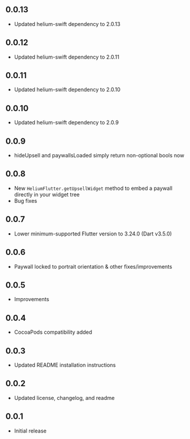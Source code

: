 ## 0.0.13
- Updated helium-swift dependency to 2.0.13

## 0.0.12
- Updated helium-swift dependency to 2.0.11

## 0.0.11
- Updated helium-swift dependency to 2.0.10

## 0.0.10
- Updated helium-swift dependency to 2.0.9

## 0.0.9

- hideUpsell and paywallsLoaded simply return non-optional bools now

## 0.0.8

- New `HeliumFlutter.getUpsellWidget` method to embed a paywall directly in your widget tree
- Bug fixes

## 0.0.7

- Lower minimum-supported Flutter version to 3.24.0 (Dart v3.5.0)

## 0.0.6

- Paywall locked to portrait orientation & other fixes/improvements

## 0.0.5

- Improvements

## 0.0.4

- CocoaPods compatibility added

## 0.0.3

- Updated README installation instructions

## 0.0.2

- Updated license, changelog, and readme

## 0.0.1

- Initial release
